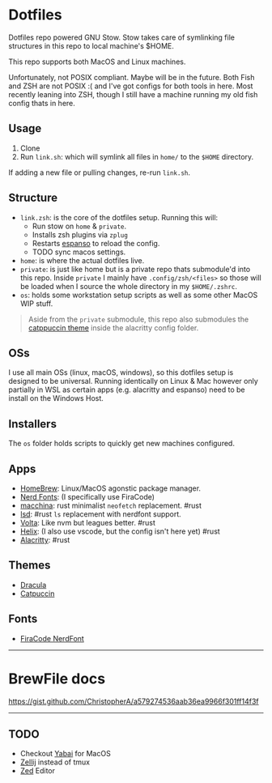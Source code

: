 # Dotfiles

Dotfiles repo powered GNU Stow. Stow takes care of symlinking file structures in this repo to local machine's $HOME.

This repo supports both MacOS and Linux machines.

Unfortunately, not POSIX compliant. Maybe will be in the future. Both Fish and ZSH are not POSIX :( and I've got configs for both tools in here. Most recently leaning into ZSH, though I still have a machine running my old fish config thats in here.

## Usage
1. Clone
2. Run `link.sh`: which will symlink all files in `home/` to the `$HOME` directory.

If adding a new file or pulling changes, re-run `link.sh`.

## Structure
- `link.zsh`: is the core of the dotfiles setup. Running this will:
    - Run stow on `home` & `private`.
    - Installs zsh plugins via `zplug`
    - Restarts [espanso](https://espanso.org) to reload the config.
    - TODO sync macos settings.
- `home`: is where the actual dotfiles live.
- `private`: is just like home but is a private repo thats submodule'd into this repo. Inside `private` I mainly have `.config/zsh/<files>` so those will be loaded when I source the whole directory in my `$HOME/.zshrc`.
- `os`: holds some workstation setup scripts as well as some other MacOS WIP stuff.

> Aside from the `private` submodule, this repo also submodules the [catppuccin theme](https://github.com/catppuccin/alacritty) inside the alacritty config folder.

## OSs

I use all main OSs (linux, macOS, windows), so this dotfiles setup is designed to be universal. Running identically on Linux & Mac however only partially in WSL as certain apps (e.g. alacritty and espanso) need to be install on the Windows Host.

## Installers
The `os` folder holds scripts to quickly get new machines configured.

## Apps
- [HomeBrew](https://brew.sh): Linux/MacOS agonstic package manager.
- [Nerd Fonts](https://www.nerdfonts.com/font-downloads):  (I specifically use FiraCode)
- [macchina](https://github.com/Macchina-CLI/macchina/): rust minimalist `neofetch` replacement. #rust
- [lsd](https://github.com/Peltoche/lsd): #rust `ls` replacement with nerdfont support.
- [Volta](https://volta.sh/): Like nvm but leagues better. #rust
- [Helix](https://helix-editor.com/): (I also use vscode, but the config isn't here yet) #rust
- [Alacritty](https://alacritty.org/): #rust

## Themes
- [Dracula](https://draculatheme.com/)
- [Catpuccin](https://github.com/catppuccin/catppuccin)


## Fonts
- [FiraCode NerdFont](https://github.com/ryanoasis/nerd-fonts/releases/latest)


---

# BrewFile docs
https://gist.github.com/ChristopherA/a579274536aab36ea9966f301ff14f3f


---

## TODO
- Checkout [Yabai](https://github.com/koekeishiya/yabai) for MacOS
- [Zellij](https://github.com/zellij-org/zellij) instead of tmux
- [Zed](https://zed.dev/) Editor
